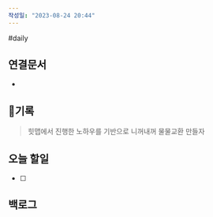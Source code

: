 ```yaml
---
작성일: "2023-08-24 20:44"
---
```

#daily

## 연결문서
- 

## 기록
>힛맵에서 진행한 노하우를 기반으로 니꺼내꺼 물물교환 만들자

## 오늘 할일
- [ ] 

## 백로그



